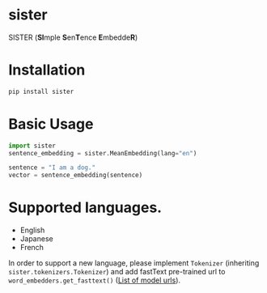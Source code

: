 # sister
SISTER (**SI**mple **S**en**T**ence **E**mbedde**R**)


# Installation

```bash
pip install sister
```


# Basic Usage
```python
import sister
sentence_embedding = sister.MeanEmbedding(lang="en")

sentence = "I am a dog."
vector = sentence_embedding(sentence)
```


# Supported languages.

- English
- Japanese
- French

In order to support a new language, please implement `Tokenizer` (inheriting `sister.tokenizers.Tokenizer`) and add fastText
pre-trained url to `word_embedders.get_fasttext()` ([List of model urls](https://github.com/facebookresearch/fastText/blob/master/docs/pretrained-vectors.md)).
